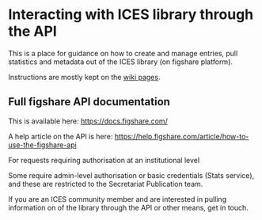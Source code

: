 # Interacting with ICES library through the API
This is a place for guidance on how to create and manage entries, pull statistics and metadata out of the ICES library (on figshare platform).

Instructions are mostly kept on the [wiki pages](https://github.com/ices-publications/ices-library/wiki).

## Full figshare API documentation
This is available here: https://docs.figshare.com/

A help article on the API is here: https://help.figshare.com/article/how-to-use-the-figshare-api

For requests requiring authorisation at an institutional level

Some require admin-level authorisation or basic credentials (Stats service), and these are restricted to the Secretariat Publication team.

If you are an ICES community member and are interested in pulling information on of the library through the API or other means, get in touch.
